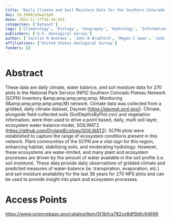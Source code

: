 ```yaml
---
title: "Daily Climate and Soil Moisture Data for the Southern Colorado Plateau Network Parks, 1980 &amp;ndash; 2018 (ver. 1.1, November, 2023)"
doi: 10.5066/p9wqtbp0
date: 2023-11-17T16:16:24Z
categories: ['Dataset']
tags: ['Climatology', 'Ecology', 'Geography', 'Hydrology', 'Information Sciences', 'Soil Sciences', 'Water Resources']
publishers: ['U.S. Geological Survey']
author: ['Caitlin M Andrews', 'John B Bradford', 'Megan C Swan', 'Jodi Norris']
affiliations: ['United States Geological Survey']
funders: []
---
```


# Abstract
These data are daily climate, water balance, and soil moisture data for 270 plots in the National Park Service (NPS) Southern Colorado Plateau Network (SCPN) Inventory &amp;amp;amp;amp;amp;amp; Monitoring (I&amp;amp;amp;amp;amp;amp;M) network. Climate data was collected from a gridded, daily climate dataset, Daymet (https://daymet.ornl.gov/). Climate, alongside field-collected soils (SoilDepthsByPlot.csv) and vegetation information, were then used to drive a point based, daily, multi soil-layer, ecosystem water-balance model, SOILWAT2 (https://github.com/DrylandEcology/SOILWAT2). SCPN plots were established to capture the range of ecosystem conditions present in this network. Plant communities of the SCPN are a vital sign for this region, enhancing habitat, stabilizing soils, and moderating hydrology. However, these ecosystems are water-limited, and many plant and ecosystem processes are driven by the amount of water available in the soil profile (i.e. soil moisture). These data provide daily observations of gridded climate and predicted measures of water-balance (ie. transpiration, evaporation, etc.) and soil moisture availability for the last 38 years for 270 NPS plots and can be used to provide insight into plant and ecosystem processes.

# Access Points
https://www.sciencebase.gov/catalog/item/5f3bfca782ce8df5b6c64696